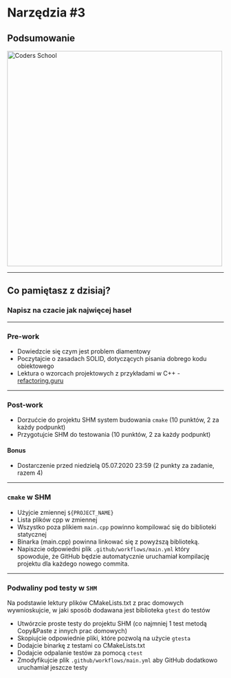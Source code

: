 <!-- .slide: data-background="#111111" -->

# Narzędzia #3

## Podsumowanie

<a href="https://coders.school">
    <img width="500" data-src="coders_school_logo.png" alt="Coders School" class="plain">
</a>

___

## Co pamiętasz z dzisiaj?

### Napisz na czacie jak najwięcej haseł
<!-- .element: class="fragment fade-in" -->

___

### Pre-work

* Dowiedzcie się czym jest problem diamentowy
* Poczytajcie o zasadach SOLID, dotyczących pisania dobrego kodu obiektowego
* Lektura o wzorcach projektowych z przykładami w C++ - [refactoring.guru](https://refactoring.guru/design-patterns)

___

### Post-work

* Dorzućcie do projektu SHM system budowania `cmake` (10 punktów, 2 za każdy podpunkt)
* Przygotujcie SHM do testowania (10 punktów, 2 za każdy podpunkt)

#### Bonus

* Dostarczenie przed niedzielą 05.07.2020 23:59 (2 punkty za zadanie, razem 4)

___

### `cmake` w SHM

* Użyjcie zmiennej `${PROJECT_NAME}`
* Lista plików cpp w zmiennej
* Wszystko poza plikiem `main.cpp` powinno kompilować się do biblioteki statycznej
* Binarka (main.cpp) powinna linkować się z powyższą biblioteką.
* Napiszcie odpowiedni plik `.github/workflows/main.yml` który spowoduje, że GitHub będzie automatycznie uruchamiał kompilację projektu dla każdego nowego commita.

___

### Podwaliny pod testy w `SHM`

Na podstawie lektury plików CMakeLists.txt z prac domowych wywnioskujcie, w jaki sposób dodawana jest biblioteka `gtest` do testów

* Utwórzcie proste testy do projektu SHM (co najmniej 1 test metodą Copy&Paste z innych prac domowych)
* Skopiujcie odpowiednie pliki, które pozwolą na użycie `gtesta`
* Dodajcie binarkę z testami co CMakeLists.txt
* Dodajcie odpalanie testów za pomocą `ctest`
* Zmodyfikujcie plik `.github/workflows/main.yml` aby GitHub dodatkowo uruchamiał jeszcze testy
